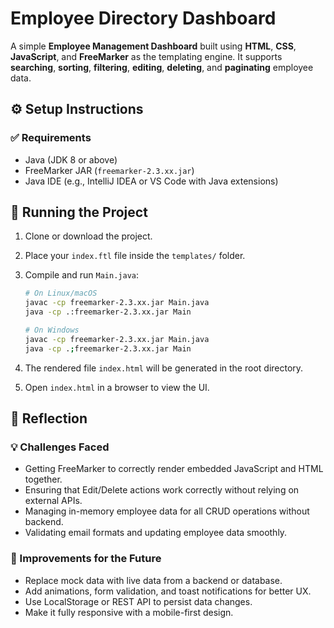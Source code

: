 # Employee Directory Dashboard

A simple **Employee Management Dashboard** built using **HTML**, **CSS**, **JavaScript**, and **FreeMarker** as the templating engine. It supports **searching**, **sorting**, **filtering**, **editing**, **deleting**, and **paginating** employee data.

## ⚙️ Setup Instructions

### ✅ Requirements

- Java (JDK 8 or above)
- FreeMarker JAR (`freemarker-2.3.xx.jar`)
- Java IDE (e.g., IntelliJ IDEA or VS Code with Java extensions)

## 🚀 Running the Project

1. Clone or download the project.

2. Place your `index.ftl` file inside the `templates/` folder.

3. Compile and run `Main.java`:

   ```bash
   # On Linux/macOS
   javac -cp freemarker-2.3.xx.jar Main.java
   java -cp .:freemarker-2.3.xx.jar Main
   ```

   ```bash
   # On Windows
   javac -cp freemarker-2.3.xx.jar Main.java
   java -cp .;freemarker-2.3.xx.jar Main
   ```

4. The rendered file `index.html` will be generated in the root directory.

5. Open `index.html` in a browser to view the UI.

## 🧠 Reflection

### 💡 Challenges Faced

- Getting FreeMarker to correctly render embedded JavaScript and HTML together.
- Ensuring that Edit/Delete actions work correctly without relying on external APIs.
- Managing in-memory employee data for all CRUD operations without backend.
- Validating email formats and updating employee data smoothly.

### 🚀 Improvements for the Future

- Replace mock data with live data from a backend or database.
- Add animations, form validation, and toast notifications for better UX.
- Use LocalStorage or REST API to persist data changes.
- Make it fully responsive with a mobile-first design.
